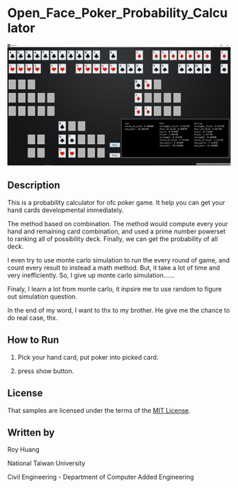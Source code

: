 # Open_Face_Poker_Probability_Calculator

![thumbnail](poker_interface/ui.PNG)

## Description

This is a probability calculator for ofc poker game. It help you can get your hand cards developmental immediately.

The method based on combination. The method would compute every your hand and remaining card combination, and used a prime number powerset to ranking all of possibility deck. Finally, we can get the probability of all deck.

I even try to use monte carlo simulation to run the every round of game, and count every result to instead a math method. But, it take a lot of time and very inefficiently. So, I give up monte carlo simulation......

Finaly, I learn a lot from monte carlo, it inpsire me to use random to figure out simulation question.

In the end of my word, I want to thx to my brother. He give me the chance to do real case, thx.

## How to Run

1. Pick your hand card, put poker into picked card.

2. press show button.

## License

That samples are licensed under the terms of the [MIT License](http://opensource.org/licenses/MIT).



## Written by

Roy Huang <br />

National Taiwan University<br />

Civil Engineering - Department of Computer Added Engineering<br />

